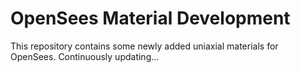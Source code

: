 # OpenSees Material Development

This repository contains some newly added uniaxial materials for OpenSees. Continuously updating...